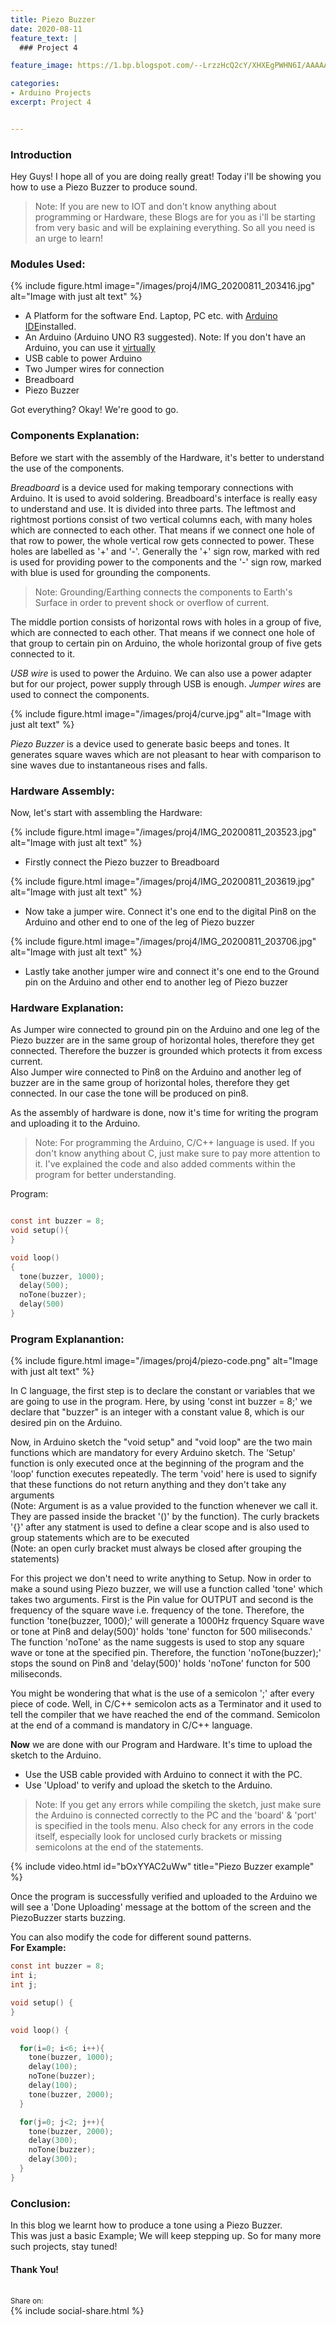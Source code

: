 ```yaml
---
title: Piezo Buzzer
date: 2020-08-11
feature_text: |
  ### Project 4

feature_image: https://1.bp.blogspot.com/--LrzzHcQ2cY/XHXEgPWHN6I/AAAAAAAAC68/f8sokzVFYg8zZ0DVZuxx-R9_1jcACZAAwCKgBGAs/w3840-h1080-p-k-no-nu/mountain-night-scenery-stars-landscape-anime-4K-84.jpg

categories:
- Arduino Projects
excerpt: Project 4


---
```


### Introduction
Hey Guys! I hope all of you are doing really great!
Today i'll be showing you how to use a Piezo Buzzer to produce sound.
> Note: If you are new to IOT and don't know anything about programming or Hardware, these Blogs are for you as i'll be starting from very basic and
will be explaining everything. So all you need is an urge to learn!

### Modules Used:

{% include figure.html image="/images/proj4/IMG_20200811_203416.jpg" alt="Image with just alt text" %}

- A Platform for the software End. Laptop, PC etc. with [Arduino IDE](https://www.arduino.cc/en/Main/Software)installed.
- An Arduino (Arduino UNO R3 suggested).  Note: If you don't have an Arduino, you can use it [virtually](http://tinkercad.com/join)
- USB cable to power Arduino
- Two Jumper wires for connection
- Breadboard
- Piezo Buzzer


Got everything? Okay! We're good to go.

### Components Explanation:
Before we start with the assembly of the Hardware, it's better to understand the use of the components.

_Breadboard_ is a device used for making temporary connections with Arduino. It is used to avoid soldering. Breadboard's interface is really easy to understand and use. It is divided into three parts. The leftmost and rightmost portions consist of two vertical columns each, with many holes which are connected to each other. That means if we connect one hole of that row to power, the whole vertical row gets connected to power.
These holes are labelled as '+' and '-'. Generally the '+' sign row, marked with red is used for providing power to the components and the '-' sign row, marked with blue is used for grounding the components.
> Note: Grounding/Earthing connects the components to Earth's Surface in order to prevent shock or overflow of current.

The middle portion consists of horizontal rows with holes in a group of five, which are connected to each other. That means if we
connect one hole of that group to certain pin on Arduino, the whole horizontal group of five gets connected to it.

_USB wire_ is used to power the Arduino. We can also use a power adapter but for our project, power supply through USB is enough.
_Jumper wires_ are used to connect the components.

{% include figure.html image="/images/proj4/curve.jpg" alt="Image with just alt text" %}

_Piezo Buzzer_ is a device used to generate basic beeps and tones. It generates square waves which are not pleasant to hear with comparison to sine waves due to
instantaneous rises and falls.


### Hardware Assembly:

Now, let's start with assembling the Hardware:

{% include figure.html image="/images/proj4/IMG_20200811_203523.jpg" alt="Image with just alt text" %}

- Firstly connect the Piezo buzzer to Breadboard

{% include figure.html image="/images/proj4/IMG_20200811_203619.jpg" alt="Image with just alt text" %}

- Now take a jumper wire. Connect it's one end to the digital Pin8 on the Arduino and other end to one of the leg of Piezo buzzer

{% include figure.html image="/images/proj4/IMG_20200811_203706.jpg" alt="Image with just alt text" %}

- Lastly take another jumper wire and connect it's one end to the Ground pin on the Arduino and other end to another leg of Piezo buzzer



### Hardware Explanation:

As Jumper wire connected to ground pin on the Arduino and  one leg of the Piezo buzzer are in the same group of horizontal holes, therefore they
get connected. Therefore the buzzer is grounded which protects it from excess current.
<br>
Also Jumper wire connected to Pin8 on the Arduino and another leg of buzzer are in the same group of horizontal holes, therefore they
get connected. In our case the tone will be produced on pin8.


As the assembly of hardware is done, now it's time for writing the program and uploading it to the Arduino.
> Note: For programming the Arduino, C/C++ language is used. If you don't know anything about C, just make sure to pay more
attention to it. I've explained the code and also added comments within the program for better understanding.

Program:


```c

const int buzzer = 8;             
void setup(){                     
}                                

void loop()                  
{                                 
  tone(buzzer, 1000);             
  delay(500);                     
  noTone(buzzer);                 
  delay(500)                      
}                                

```


### Program Explanantion:

{% include figure.html image="/images/proj4/piezo-code.png" alt="Image with just alt text" %}

In C language, the first step is to declare the constant or variables that we are going to use in the program.
Here, by using 'const int buzzer = 8;' we declare that "buzzer" is an integer with a constant value 8, which is our desired pin on the Arduino.

Now, in Arduino sketch the "void setup" and "void loop" are the two main functions which are mandatory for every Arduino
sketch. The 'Setup' function is only executed once at the beginning of the program and the 'loop' function executes repeatedly.
The term 'void' here is used to signify that these functions do not return anything and they don't take any arguments
<br>
(Note: Argument is as a value provided to the function whenever we call it. They are passed inside the bracket '()' by the function).
The curly brackets '{}' after any statment is used to define a clear scope and is also used to group statements which are to be executed <br>
(Note: an open curly bracket must always be closed after grouping the statements)


For this project we don't need to write anything to Setup.
Now in order to make a sound using Piezo buzzer, we will use a function called 'tone' which takes two arguments. First is the Pin value for OUTPUT
and second is the frequency of the square wave i.e. frequency of the tone.
Therefore, the function 'tone(buzzer, 1000);' will generate a 1000Hz frquency Square wave or tone at Pin8 and delay(500)' holds 'tone'
functon for 500 miliseconds.'
The function 'noTone' as the name suggests is used to stop any square wave or tone at the specified pin. Therefore, the function 'noTone(buzzer);'
stops the sound on Pin8 and 'delay(500)' holds 'noTone' functon for 500 miliseconds.


You might be wondering that what is the use of a semicolon ';' after every piece of code. Well, in C/C++ semicolon acts as
a Terminator and it used to tell the compiler that we have reached the end of the command. Semicolon at the end of a command is mandatory in
C/C++ language.

**Now** we are done with our Program and Hardware. It's time to upload the sketch to the Arduino.
- Use the USB cable provided with Arduino to connect it with the PC.
- Use 'Upload' to verify and upload the sketch to the Arduino.

> Note: If you get any errors while compiling the sketch, just make sure the Arduino is connected correctly to the PC and
the 'board' & 'port' is specified in the tools menu. Also check for any errors in the code itself, especially look for
unclosed curly brackets or missing semicolons at the end of the statements.

{% include video.html id="bOxYYAC2uWw" title="Piezo Buzzer example" %}

Once the program is successfully verified and uploaded to the Arduino we will see a 'Done Uploading' message at the
bottom of the screen and the PiezoBuzzer starts buzzing.

You can also modify the code for different sound patterns. <br>
**For Example:**

```c
const int buzzer = 8;
int i;
int j;

void setup() {
}

void loop() {

  for(i=0; i<6; i++){
    tone(buzzer, 1000);
    delay(100);
    noTone(buzzer);
    delay(100);
    tone(buzzer, 2000);
  }

  for(j=0; j<2; j++){
    tone(buzzer, 2000);
    delay(300);
    noTone(buzzer);
    delay(300);
  }
}

```


### Conclusion:
In this blog we learnt how to produce a tone using a Piezo Buzzer. 
<br>
This was just a basic Example; We will keep stepping up. So for many more such projects, stay tuned!


#### Thank You!
<br>
<small> Share on: </small>
<br>
{% include social-share.html %}
